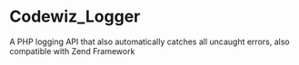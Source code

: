 Codewiz_Logger
==============

A PHP logging API that also automatically catches all uncaught errors, also compatible with Zend Framework

